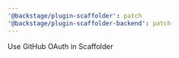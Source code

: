 ```yaml
---
'@backstage/plugin-scaffolder': patch
'@backstage/plugin-scaffolder-backend': patch
---
```


Use GitHub OAuth in Scaffolder
